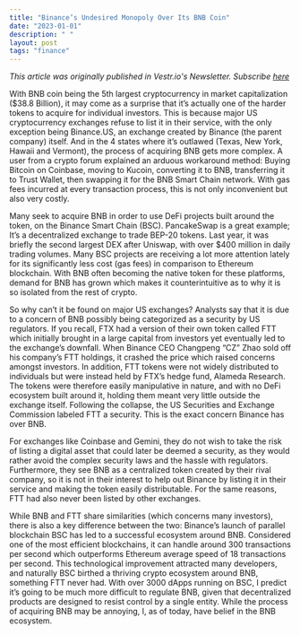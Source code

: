```yaml
---
title: "Binance’s Undesired Monopoly Over Its BNB Coin"
date: "2023-01-01"
description: " "
layout: post
tags: "finance"
---
```


<i>This article was originally published in Vestr.io's Newsletter. Subscribe <a href="https://www.vestr.io/" target="_blank">here</a></i>

With BNB coin being the 5th largest cryptocurrency in market capitalization ($38.8 Billion), it may come as a surprise that it’s actually one of the harder tokens to acquire for individual investors. This is because major US cryptocurrency exchanges refuse to list it in their service, with the only exception being Binance.US, an exchange created by Binance (the parent company) itself. And in the 4 states where it’s outlawed (Texas, New York, Hawaii and Vermont), the process of acquiring BNB gets more complex. A user from a crypto forum explained an arduous workaround method: Buying Bitcoin on Coinbase, moving to Kucoin, converting it to BNB, transferring it to Trust Wallet, then swapping it for the BNB Smart Chain network. With gas fees incurred at every transaction process, this is not only inconvenient but also very costly.

Many seek to acquire BNB in order to use DeFi projects built around the token, on the Binance Smart Chain (BSC). PancakeSwap is a great example; It’s a decentralized exchange to trade BEP-20 tokens. Last year, it was briefly the second largest DEX after Uniswap, with over $400 million in daily trading volumes. Many BSC projects are receiving a lot more attention lately for its significantly less cost (gas fees) in comparison to Ethereum blockchain. With BNB often becoming the native token for these platforms, demand for BNB has grown which makes it counterintuitive as to why it is so isolated from the rest of crypto.

So why can’t it be found on major US exchanges? Analysts say that it is due to a concern of BNB possibly being categorized as a security by US regulators. If you recall, FTX had a version of their own token called FTT which initially brought in a large capital from investors yet eventually led to the exchange’s downfall. When Binance CEO Changpeng “CZ” Zhao sold off his company’s FTT holdings, it crashed the price which raised concerns amongst investors. In addition, FTT tokens were not widely distributed to individuals but were instead held by FTX’s hedge fund, Alameda Research. The tokens were therefore easily manipulative in nature, and with no DeFi ecosystem built around it, holding them meant very little outside the exchange itself. Following the collapse, the US Securities and Exchange Commission labeled FTT a security. This is the exact concern Binance has over BNB.

For exchanges like Coinbase and Gemini, they do not wish to take the risk of listing a digital asset that could later be deemed a security, as they would rather avoid the complex security laws and the hassle with regulators. Furthermore, they see BNB as a centralized token created by their rival company, so it is not in their interest to help out Binance by listing it in their service and making the token easily distributable. For the same reasons, FTT had also never been listed by other exchanges.

While BNB and FTT share similarities (which concerns many investors), there is also a key difference between the two: Binance’s launch of parallel blockchain BSC has led to a successful ecosystem around BNB. Considered one of the most efficient blockchains, it can handle around 300 transactions per second which outperforms Ethereum average speed of 18 transactions per second. This technological improvement attracted many developers, and naturally BSC birthed a thriving crypto ecosystem around BNB, something FTT never had. With over 3000 dApps running on BSC, I predict it’s going to be much more difficult to regulate BNB, given that decentralized products are designed to resist control by a single entity. While the process of acquiring BNB may be annoying, I, as of today, have belief in the BNB ecosystem.
